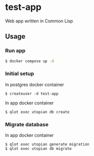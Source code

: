 # test-app
Web app written in Common Lisp

## Usage

### Run app

```bash
$ docker compose up -d
```

### Initial setup

In postgres docker container
```
$ createuser -d test-app
```
In app docker container
```
$ qlot exec utopian db create
```

### Migrate database

In app docker container
```
$ qlot exec utopian generate migration
$ qlot exec utopian db migrate
```
